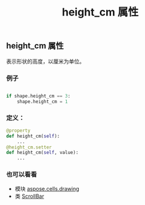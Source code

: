﻿---
title: height_cm 属性
second_title: Aspose.Cells for Python via .NET API 参考资料
description:
type: docs
weight: 440
url: /zh/python-net/aspose.cells.drawing/scrollbar/height_cm/
is_root: false
---
## height_cm 属性

表示形状的高度，以厘米为单位。

### 例子

```python

if shape.height_cm == 3:
    shape.height_cm = 1

```
### 定义：
```python
@property
def height_cm(self):
    ...
@height_cm.setter
def height_cm(self, value):
    ...
```

### 也可以看看
* 模块 [aspose.cells.drawing](../../)
* 类 [ScrollBar](/cells/zh/python-net/aspose.cells.drawing/scrollbar)
